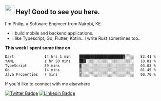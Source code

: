 <h2><img src="https://slackmojis.com/emojis/3643-cool-doge/download" width="30"/> Hey! Good to see you here.</h2>

<p>I'm Philip, a Software Engineer from Nairobi, KE. 

- I build mobile and backend applications.
- I like Typescript, Go, Flutter, Kotlin.. I write Rust sometimes too..</p>

**This week I spent some time on**
<!--START_SECTION:waka-->

```txt
Dart              14 hrs 1 min    ████████████████████▓░░░░   82.41 %
YAML              1 hr 50 mins    ██▓░░░░░░░░░░░░░░░░░░░░░░   10.81 %
TypeScript        30 mins         ▓░░░░░░░░░░░░░░░░░░░░░░░░   03.03 %
Go                14 mins         ▒░░░░░░░░░░░░░░░░░░░░░░░░   01.45 %
Java Properties   7 mins          ▒░░░░░░░░░░░░░░░░░░░░░░░░   00.70 %
```

<!--END_SECTION:waka-->

If you'd like to connect with me elsewhere

[![Twitter Badge](https://img.shields.io/badge/-Twitter-1ca0f1?style=flat-square&labelColor=1ca0f1&logo=twitter&logoColor=white&link=https://twitter.com/_diogorodrigues)](https://twitter.com/kimathiphil)  [![Linkedin Badge](https://img.shields.io/badge/-LinkedIn-blue?style=flat-square&logo=Linkedin&logoColor=white&link=https://www.linkedin.com/in/philip-kimathi-2604a9114/)](https://www.linkedin.com/in/philip-kimathi-2604a9114/)
